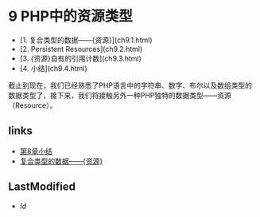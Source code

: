# 9 PHP中的资源类型 


<ul class="catalog">
				<li> [1. 复合类型的数据——{资源}](ch9.1.html) </li>
				<li> [2. Persistent Resources](ch9.2.html) </li>
				<li> [3. {资源}自有的引用计数](ch9.3.html) </li>
				<li> [4. 小结](ch9.4.html) </li>
		</ul>
截止到现在，我们已经熟悉了PHP语言中的字符串、数字、布尔以及数组类型的数据类型了，接下来，我们将接触另外一种PHP独特的数据类型——资源（Resource）。




## links
   * [第8章小结](<8.4.md>)
   * [复合类型的数据——{资源}](<9.1.md>)

## LastModified 
   * $Id$
